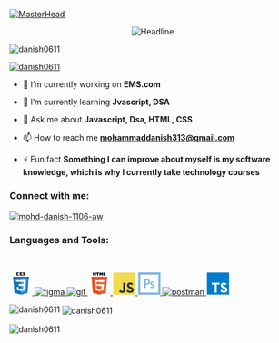 [![MasterHead](https://cdn.hashnode.com/res/hashnode/image/upload/v1619250680290/l6Y_qPlOx.gif)](https://danish0611)

 <div align=center>
        <img src="https://readme-typing-svg.herokuapp.com?font=Source+Code+Pro&size=40&pause=1000&color=34568B&center=true&vCenter=true&width=750&lines=Hi+%F0%9F%91%8B%2C+I'm+Mohd+Danish;Aspiring+Full+Stack+Developer" alt="Headline" />
    </div>



<p align="left"> <img src="https://komarev.com/ghpvc/?username=danish0611&label=Profile%20views&color=0e75b6&style=flat" alt="danish0611" /> </p>

<p align="left"> <a href="https://github.com/ryo-ma/github-profile-trophy"><img src="https://github-profile-trophy.vercel.app/?username=danish0611&theme=onedark" alt="danish0611" /></a> </p>

- 🔭 I’m currently working on **EMS.com**

- 🌱 I’m currently learning **Jvascript, DSA**

- 💬 Ask me about **Javascript, Dsa, HTML, CSS**

- 📫 How to reach me **mohammaddanish313@gmail.com**

- ⚡ Fun fact **Something I can improve about myself is my software knowledge, which is why I currently take technology courses**

<h3 align="left">Connect with me:</h3>
<p align="left">
<a href="https://linkedin.com/in/mohd-danish-1106-aw" target="blank"><img align="center" src="https://raw.githubusercontent.com/rahuldkjain/github-profile-readme-generator/master/src/images/icons/Social/linked-in-alt.svg" alt="mohd-danish-1106-aw" height="30" width="40" /></a>
</p>

<h3 align="left">Languages and Tools:</h3>
<br>
<p align="left"> <a href="https://www.w3schools.com/css/" target="_blank" rel="noreferrer"> <img src="https://raw.githubusercontent.com/devicons/devicon/master/icons/css3/css3-original-wordmark.svg" alt="css3" width="40" height="40"/> </a> <a href="https://www.figma.com/" target="_blank" rel="noreferrer"> <img src="https://www.vectorlogo.zone/logos/figma/figma-icon.svg" alt="figma" width="40" height="40"/> </a> <a href="https://git-scm.com/" target="_blank" rel="noreferrer"> <img src="https://www.vectorlogo.zone/logos/git-scm/git-scm-icon.svg" alt="git" width="40" height="40"/> </a> <a href="https://www.w3.org/html/" target="_blank" rel="noreferrer"> <img src="https://raw.githubusercontent.com/devicons/devicon/master/icons/html5/html5-original-wordmark.svg" alt="html5" width="40" height="40"/> </a> <a href="https://developer.mozilla.org/en-US/docs/Web/JavaScript" target="_blank" rel="noreferrer"> <img src="https://raw.githubusercontent.com/devicons/devicon/master/icons/javascript/javascript-original.svg" alt="javascript" width="40" height="40"/> </a> <a href="https://www.photoshop.com/en" target="_blank" rel="noreferrer"> <img src="https://raw.githubusercontent.com/devicons/devicon/master/icons/photoshop/photoshop-line.svg" alt="photoshop" width="40" height="40"/> </a> <a href="https://postman.com" target="_blank" rel="noreferrer"> <img src="https://www.vectorlogo.zone/logos/getpostman/getpostman-icon.svg" alt="postman" width="40" height="40"/> </a> <a href="https://www.typescriptlang.org/" target="_blank" rel="noreferrer"> <img src="https://raw.githubusercontent.com/devicons/devicon/master/icons/typescript/typescript-original.svg" alt="typescript" width="40" height="40"/> </a> </p>

<p><img align="left" src="https://github-readme-stats.vercel.app/api/top-langs?username=danish0611&show_icons=true&locale=en&layout=compact&theme=dark" alt="danish0611" /></p>

<p>&nbsp;<img align="center" src="https://github-readme-stats.vercel.app/api?username=danish0611&show_icons=true&locale=en&theme=dark" alt="danish0611" /></p>

<p><img align="center" src="https://github-readme-streak-stats.herokuapp.com/?user=danish0611&&theme=dark" alt="danish0611" /></p>
